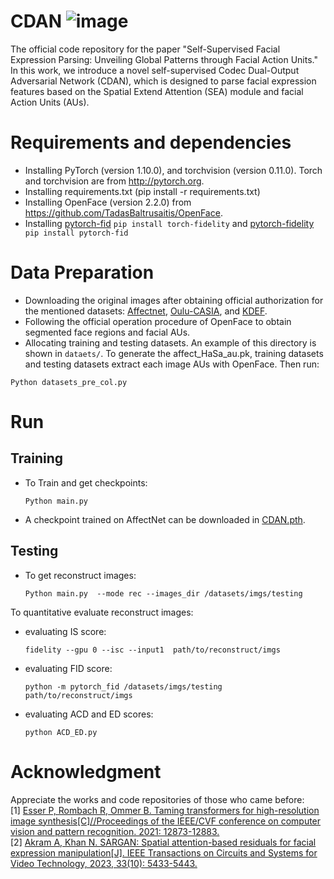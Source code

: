 # CDAN ![image](https://github.com/user-attachments/assets/641e283e-180e-47e9-b04e-d8070df94a77)

The official code repository for the paper "Self-Supervised Facial Expression Parsing: Unveiling Global Patterns through Facial Action Units."
In this work, we introduce a novel self-supervised Codec Dual-Output Adversarial Network (CDAN), which is designed to parse facial expression features based on the Spatial Extend Attention (SEA) module and facial Action Units (AUs).
# Requirements and dependencies
 * Installing PyTorch (version 1.10.0), and torchvision (version 0.11.0). Torch and torchvision are from http://pytorch.org.
 * Installing requirements.txt (pip install -r requirements.txt)
 * Installing OpenFace (version 2.2.0) from https://github.com/TadasBaltrusaitis/OpenFace.
 * Installing [pytorch-fid](https://github.com/mseitzer/pytorch-fid) ```pip install torch-fidelity``` and [pytorch-fidelity](https://github.com/toshas/torch-fidelity) ``` pip install pytorch-fid```

# Data Preparation
   * Downloading the original images after obtaining official authorization for the mentioned datasets: [Affectnet](http://mohammadmahoor.com/affectnet/), [Oulu-CASIA](https://www.oulu.fi/en), and [KDEF](http://www.emotionlab.se/kdef/).
   * Following the official operation procedure of OpenFace to obtain segmented face regions and facial AUs.
   * Allocating training and testing datasets.
An example of this directory is shown in ```dataets/```.
To generate the affect_HaSa_au.pk, training datasets and testing datasets extract each image AUs with OpenFace. Then run:
  ```
  Python datasets_pre_col.py
  ```

# Run
## Training
* To Train and get checkpoints:
   ```
  Python main.py
   ```
* A checkpoint trained on AffectNet can be downloaded in [CDAN.pth](https://drive.google.com/file/d/1KuYYEIvtXQphuHlu9hpcbTe86kTXRbaE/view).

## Testing 
* To get reconstruct images:
   ```
  Python main.py  --mode rec --images_dir /datasets/imgs/testing
   ```

To quantitative evaluate reconstruct images:
   * evaluating IS score:
     ```
     fidelity --gpu 0 --isc --input1  path/to/reconstruct/imgs
     ```
   * evaluating FID score:
      ```
     python -m pytorch_fid /datasets/imgs/testing  path/to/reconstruct/imgs
      ```
   * evaluating ACD and ED scores:
      ```
     python ACD_ED.py
      ```
 
# Acknowledgment
 Appreciate the works and code repositories of those who came before: \
 [1] [Esser P, Rombach R, Ommer B. Taming transformers for high-resolution image synthesis[C]//Proceedings of the IEEE/CVF conference on computer vision and pattern recognition. 2021: 12873-12883.](https://arxiv.org/abs/2012.09841) \
 [2] [Akram A, Khan N. SARGAN: Spatial attention-based residuals for facial expression manipulation[J]. IEEE Transactions on Circuits and Systems for Video Technology, 2023, 33(10): 5433-5443.](https://ieeexplore.ieee.org/abstract/document/10065495)
